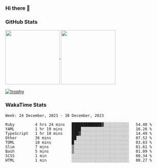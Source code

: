 ### Hi there 👋

### GitHub Stats

<a href="https://github.com/anuraghazra/github-readme-stats">
  <img align="center" height="170px" src="https://github-readme-stats.vercel.app/api/top-langs/?username=tksfjt1024&layout=compact&count_private=true&show_icons=true&show_icons=true&theme=graywhite" />
</a>
<a href="https://github.com/anuraghazra/github-readme-stats">
  <img align="center" height="170px" src="https://github-readme-stats.vercel.app/api?username=tksfjt1024&count_private=true&show_icons=true&show_icons=true&theme=graywhite" />
</a>

[![trophy](https://github-profile-trophy.vercel.app/?username=tksfjt1024)](https://github.com/ryo-ma/github-profile-trophy)

### WakaTime Stats

<!--START_SECTION:waka-->
```text
Week: 24 December, 2023 - 30 December, 2023

Ruby         4 hrs 24 mins   █████████████▓░░░░░░░░░░░   54.48 % 
YAML         1 hr 19 mins    ████░░░░░░░░░░░░░░░░░░░░░   16.26 % 
TypeScript   1 hr 10 mins    ███▓░░░░░░░░░░░░░░░░░░░░░   14.49 % 
Other        36 mins         ██░░░░░░░░░░░░░░░░░░░░░░░   07.52 % 
TOML         18 mins         █░░░░░░░░░░░░░░░░░░░░░░░░   03.83 % 
Slim         7 mins          ▒░░░░░░░░░░░░░░░░░░░░░░░░   01.61 % 
Bash         5 mins          ▒░░░░░░░░░░░░░░░░░░░░░░░░   01.09 % 
SCSS         1 min           ░░░░░░░░░░░░░░░░░░░░░░░░░   00.34 % 
HTML         1 min           ░░░░░░░░░░░░░░░░░░░░░░░░░   00.27 % 
```
<!--END_SECTION:waka-->
